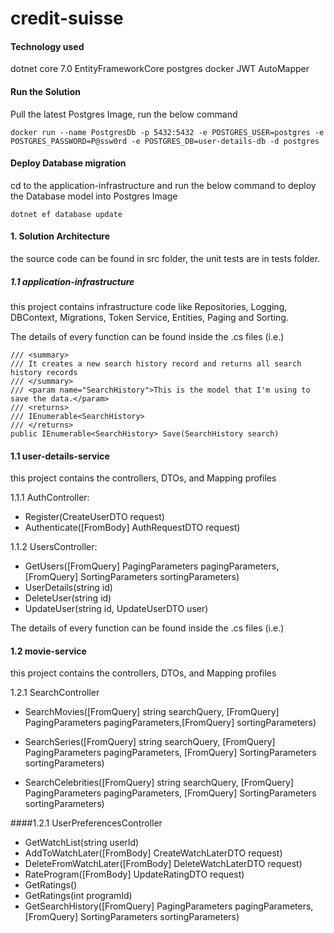 # credit-suisse


#### Technology used
dotnet core 7.0
EntityFrameworkCore
postgres
docker
JWT
AutoMapper

#### Run the Solution
Pull the latest Postgres Image, run the below command
```
docker run --name PostgresDb -p 5432:5432 -e POSTGRES_USER=postgres -e POSTGRES_PASSWORD=P@ssw0rd -e POSTGRES_DB=user-details-db -d postgres
```

#### Deploy Database migration
cd to the application-infrastructure and run the below command to deploy the Database model into Postgres Image
```
dotnet ef database update
```

#### 1. Solution Architecture
the source code can be found in src folder, the unit tests are in tests folder.

##### 1.1   application-infrastructure
this project contains infrastructure code like Repositories, Logging, DBContext, Migrations, Token Service, Entities, Paging and Sorting.

The details of every function can be found inside the .cs files (i.e.)
```
/// <summary>
/// It creates a new search history record and returns all search history records
/// </summary>
/// <param name="SearchHistory">This is the model that I'm using to save the data.</param>
/// <returns>
/// IEnumerable<SearchHistory>
/// </returns>
public IEnumerable<SearchHistory> Save(SearchHistory search)
```
#### 1.1    user-details-service
this project contains the controllers, DTOs, and Mapping profiles

1.1.1   AuthController:
-   Register(CreateUserDTO request)
-   Authenticate([FromBody] AuthRequestDTO request)

1.1.2   UsersController: 
-   GetUsers([FromQuery] PagingParameters pagingParameters,
        [FromQuery] SortingParameters sortingParameters)
-   UserDetails(string id)
-   DeleteUser(string id)
-   UpdateUser(string id, UpdateUserDTO user)

The details of every function can be found inside the .cs files (i.e.)

#### 1.2    movie-service
this project contains the controllers, DTOs, and Mapping profiles

1.2.1   SearchController
-   SearchMovies([FromQuery] string searchQuery, [FromQuery] PagingParameters pagingParameters,[FromQuery]  sortingParameters)

-    SearchSeries([FromQuery] string searchQuery, [FromQuery] PagingParameters pagingParameters, [FromQuery] SortingParameters sortingParameters)

-   SearchCelebrities([FromQuery] string searchQuery, [FromQuery] PagingParameters pagingParameters, [FromQuery] SortingParameters sortingParameters)

####1.2.1   UserPreferencesController
-   GetWatchList(string userId)
-   AddToWatchLater([FromBody] CreateWatchLaterDTO request)
-   DeleteFromWatchLater([FromBody] DeleteWatchLaterDTO request)
-   RateProgram([FromBody] UpdateRatingDTO request)
-   GetRatings()
-   GetRatings(int programId)
-   GetSearchHistory([FromQuery] PagingParameters pagingParameters, [FromQuery] SortingParameters sortingParameters)
